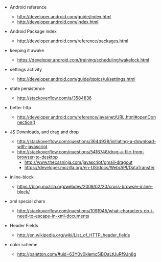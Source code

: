 * Android reference
    * http://developer.android.com/guide/index.html
    * http://developer.android.com/index.html
* Android Package index
    * http://developer.android.com/reference/packages.html
* keeping it awake
    * https://developer.android.com/training/scheduling/wakelock.html
* settings activity
    * http://developer.android.com/guide/topics/ui/settings.html
* state persistence
    * http://stackoverflow.com/a/3584836
* better http
    * http://developer.android.com/reference/java/net/URL.html#openConnection()

* JS Downloads, and drag and drop
    * http://stackoverflow.com/questions/3644938/initiating-a-download-with-javascript
    * http://stackoverflow.com/questions/5416748/drag-a-file-from-browser-to-desktop
        * http://www.thecssninja.com/javascript/gmail-dragout
        * https://developer.mozilla.org/en-US/docs/Web/API/DataTransfer
* inline-block
    * https://blog.mozilla.org/webdev/2009/02/20/cross-browser-inline-block/
* xml special chars
    * http://stackoverflow.com/questions/1091945/what-characters-do-i-need-to-escape-in-xml-documents

* Header Fields
    * http://en.wikipedia.org/wiki/List_of_HTTP_header_fields
* color scheme
    * http://paletton.com/#uid=63Y0v0klemc5iBOaLtUuRf9Jn8g